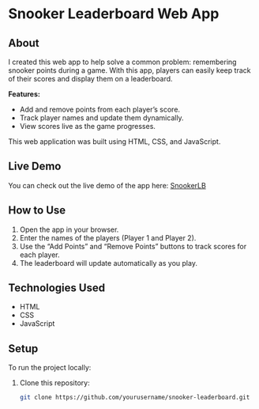 # Snooker Leaderboard Web App

## About

I created this web app to help solve a common problem: remembering snooker points during a game. With this app, players can easily keep track of their scores and display them on a leaderboard.

**Features:**
- Add and remove points from each player’s score.
- Track player names and update them dynamically.
- View scores live as the game progresses.

This web application was built using HTML, CSS, and JavaScript.

## Live Demo

You can check out the live demo of the app here: [SnookerLB](https://snookerlb.netlify.app/)

## How to Use

1. Open the app in your browser.
2. Enter the names of the players (Player 1 and Player 2).
3. Use the “Add Points” and “Remove Points” buttons to track scores for each player.
4. The leaderboard will update automatically as you play.

## Technologies Used

- HTML
- CSS
- JavaScript

## Setup

To run the project locally:

1. Clone this repository:
   ```bash
   git clone https://github.com/yourusername/snooker-leaderboard.git
